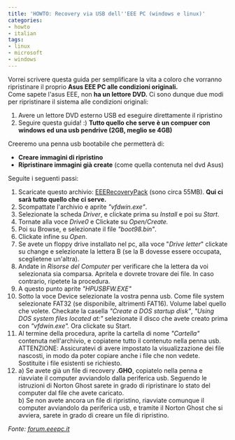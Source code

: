 ```yaml
---
title: 'HOWTO: Recovery via USB dell''EEE PC (windows e linux)'
categories:
- howto
- italian
tags:
- linux
- microsoft
- windows
---
```

Vorrei scrivere questa guida per semplificare la vita a coloro che vorranno
ripristinare il proprio **Asus EEE PC alle condizioni originali.**  
Come sapete l'asus EEE, non **ha un lettore DVD.** Ci sono dunque due modi per
ripristinare il sistema alle condizioni originali:

  1. Avere un lettore DVD esterno USB ed eseguire direttamente il ripristino
  2. Seguire questa guida! :) **Tutto quello che serve è un compuer con windows ed una usb pendrive (2GB, meglio se 4GB)**
  
Creeremo una penna usb bootabile che permetterà di:

  * **Creare immagini di ripristino**
  * **Ripristinare immagini già create** (come quella contenuta nel dvd Asus)
  
Seguite i seguenti passi:

  1. Scaricate questo archivio: [EEERecoveryPack]({{site.url}}/files/eeerecovery.rar) (sono circa 55MB). **Qui ci sarà tutto quello che ci serve.**
  2. Scompattate l'archivio e aprite _"vfdwin.exe"_.
  3. Selezionate la scheda _Driver_, e clickate prima su _Install_ e poi su _Start_.
  4. Tornate alla voce _Drive0_ e Clickate su _Open/Create._
  5. Poi su Browse, e selezionate il file _"boot98.bin"_.
  6. Clickate infine su _Open_.
  7. Se avete un floppy drive installato nel pc, alla voce "_Drive letter_" clickate su change e selezionate la lettera B (se la B dovesse essere occupata, sceglietene un'altra).
  8. Andate in _Risorse del Computer_ per verificare che la lettera da voi selezionata sia comparsa. Apritela e dovrete trovare dei file. In caso contrario, ripetete la procedura.
  9. A questo punto aprite _"HPUSBFW.EXE"_
  10. Sotto la voce Device selezionate la vostra penna usb. Come file system selezionate FAT32 (se disponibile, altrimenti FAT16). Volume label quello che volete. Checkate la casella _"Create a DOS startup disk"_, _"Using DOS system files located at:"_ selezionate il disco che avete creato prima con _"vfdwin.exe"._ Ora clickate su Start.
  11. Al termine della procedura, aprite la cartella di nome _"Cartella"_ contenuta nell'archivio, e copiatene tutto il contenuto nella penna usb. ATTENZIONE: Assicuratevi di avere impostato la visualizzazione dei file nascosti, in modo da poter copiare anche i file che non vedete. Sostituite i file esistenti se richiesto.
  12. a) Se avete già un file di recovery **.GHO**, copiatelo nella penna e riavviate il computer avviandolo dalla periferica usb. Seguendo le istruzioni di Norton Ghost sarete in grado di ripristinare lo stato del computer dal file che avete caricato.  
      b) Se non avete ancora un file di ripristino, riavviate comunque il computer
      avviandolo da periferica usb, e tramite il Norton Ghost che si avviera, sarete
      in grado di creare un file di ripristino.

_Fonte: [forum.eeepc.it](http://forum.eeepc.it/viewtopic.php?id=5077)_

